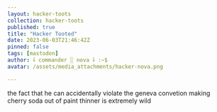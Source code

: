 ```yaml
---
layout: hacker-toots
collection: hacker-toots
published: true
title: "Hacker Tooted"
date: 2023-06-03T21:46:42Z
pinned: false
tags: [mastodon]
author: ⸸ commander ░ nova ⸸ :~$
avatar: /assets/media_attachments/hacker-nova.png

---
```


<p>the fact that he can accidentally violate the geneva convetion making cherry soda out of paint thinner is extremely wild</p>


